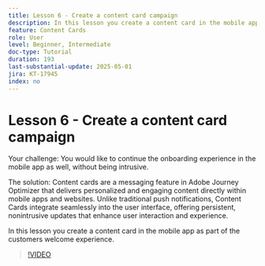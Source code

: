 ```yaml
---
title: Lesson 6 - Create a content card campaign
description: In this lesson you create a content card in the mobile app as part of the customers welcomeexperience.
feature: Content Cards
role: User
level: Beginner, Intermediate
doc-type: Tutorial
duration: 193
last-substantial-update: 2025-05-01
jira: KT-17945
index: no
---
```


# Lesson 6 - Create a content card campaign

Your challenge: You would like to continue the onboarding experience in the mobile app as well,
without being intrusive.

The solution: Content cards are a messaging feature in Adobe Journey Optimizer that delivers
personalized and engaging content directly within mobile apps and websites. Unlike traditional push
notifications, Content Cards integrate seamlessly into the user interface, offering persistent, nonintrusive updates that enhance user interaction and experience.

In this lesson you create a content card in the mobile app as part of the customers welcome
experience.

>[!VIDEO](https://video.tv.adobe.com/v/3457973/?learn=on&enablevpops)
